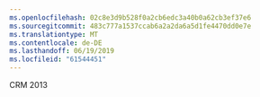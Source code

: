 ```yaml
---
ms.openlocfilehash: 02c8e3d9b528f0a2cb6edc3a40b0a62cb3ef37e6
ms.sourcegitcommit: 483c777a1537ccab6a2a2da6a5d1fe4470dd0e7e
ms.translationtype: MT
ms.contentlocale: de-DE
ms.lasthandoff: 06/19/2019
ms.locfileid: "61544451"
---
```

CRM 2013